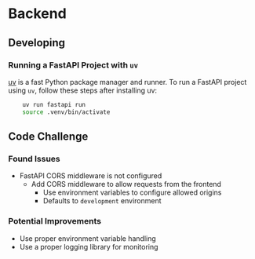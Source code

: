 # Backend

## Developing

### Running a FastAPI Project with `uv`

[uv](https://github.com/astral-sh/uv) is a fast Python package manager and runner. To run a FastAPI project using `uv`, follow these steps after installing uv:

```bash
    uv run fastapi run
    source .venv/bin/activate
```

## Code Challenge

### Found Issues

- FastAPI CORS middleware is not configured
  - Add CORS middleware to allow requests from the frontend
    - Use environment variables to configure allowed origins
    - Defaults to `development` environment

### Potential Improvements

- Use proper environment variable handling
- Use a proper logging library for monitoring

